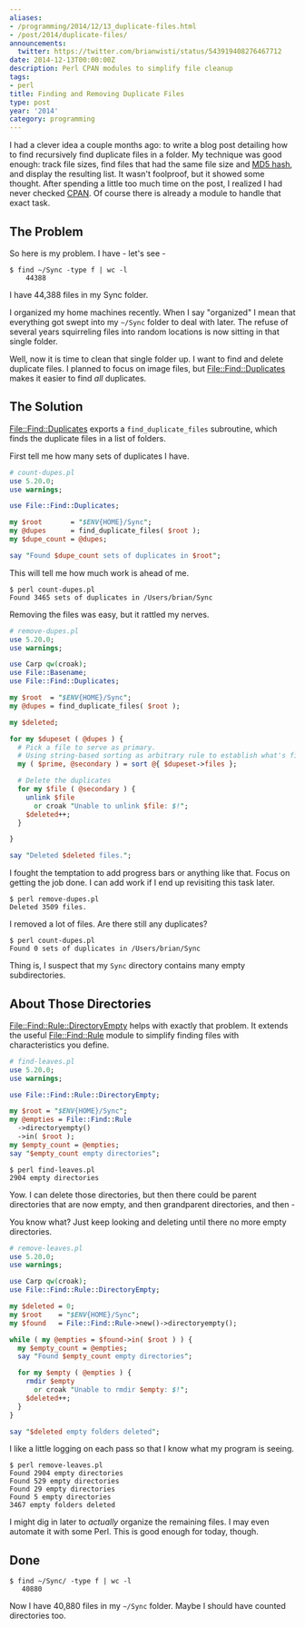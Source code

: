 ```yaml
---
aliases:
- /programming/2014/12/13_duplicate-files.html
- /post/2014/duplicate-files/
announcements:
  twitter: https://twitter.com/brianwisti/status/543919408276467712
date: 2014-12-13T00:00:00Z
description: Perl CPAN modules to simplify file cleanup
tags:
- perl
title: Finding and Removing Duplicate Files
type: post
year: '2014'
category: programming
---
```

[MD5 hash]: http://en.wikipedia.org/wiki/MD5#MD5_hashes
[CPAN]: http://www.cpan.org/
I had a clever idea a couple months ago: to write a blog post detailing how to
find recursively find duplicate files in a folder. My technique was good enough:
track file sizes, find files that had the same file size and [MD5 hash][], and
display the resulting list. It wasn't foolproof, but it showed some thought.
After spending a little too much time on the post, I realized I had never checked
[CPAN][]. Of course there is already a module to handle that exact task.
<!--more-->

## The Problem

So here is my problem. I have - let's see -

```
$ find ~/Sync -type f | wc -l
    44388
```

I have 44,388 files in my Sync folder.

I organized my home machines recently. When I say "organized" I mean that
everything got swept into my `~/Sync` folder to deal with later. The refuse
of several years squirreling files into random locations is now sitting in
that single folder.

[File::Find::Duplicates]: https://metacpan.org/pod/File::Find::Duplicates

Well, now it is time to clean that single folder up. I want to find and delete
duplicate files. I planned to focus on image files, but [File::Find::Duplicates][]
makes it easier to find *all* duplicates.

## The Solution

[File::Find::Duplicates][] exports a `find_duplicate_files` subroutine, which
finds the duplicate files in a list of folders.

First tell me how many sets of duplicates I have.

``` perl
# count-dupes.pl
use 5.20.0;
use warnings;

use File::Find::Duplicates;

my $root       = "$ENV{HOME}/Sync";
my @dupes      = find_duplicate_files( $root );
my $dupe_count = @dupes;

say "Found $dupe_count sets of duplicates in $root";
```

This will tell me how much work is ahead of me.

```
$ perl count-dupes.pl
Found 3465 sets of duplicates in /Users/brian/Sync
```

Removing the files was easy, but it rattled my nerves.

``` perl
# remove-dupes.pl
use 5.20.0;
use warnings;

use Carp qw(croak);
use File::Basename;
use File::Find::Duplicates;

my $root  = "$ENV{HOME}/Sync";
my @dupes = find_duplicate_files( $root );

my $deleted;

for my $dupeset ( @dupes ) {
  # Pick a file to serve as primary.
  # Using string-based sorting as arbitrary rule to establish what's first.
  my ( $prime, @secondary ) = sort @{ $dupeset->files };

  # Delete the duplicates
  for my $file ( @secondary ) {
    unlink $file
      or croak "Unable to unlink $file: $!";
    $deleted++;
  }

}

say "Deleted $deleted files.";
```

I fought the temptation to add progress bars or anything like that. Focus
on getting the job done. I can add work if I end up revisiting this task
later.

```
$ perl remove-dupes.pl
Deleted 3509 files.
```

I removed a lot of files. Are there still any duplicates?

```
$ perl count-dupes.pl
Found 0 sets of duplicates in /Users/brian/Sync
```

Thing is, I suspect that my `Sync` directory contains many empty subdirectories.

## About Those Directories

[File::Find::Rule::DirectoryEmpty]: https://metacpan.org/pod/File::Find::Rule::DirectoryEmpty
[File::Find::Rule]: https://metacpan.org/pod/File::Find::Rule

[File::Find::Rule::DirectoryEmpty][] helps with exactly that problem. It
extends the useful [File::Find::Rule][] module to simplify finding files with
characteristics you define.

``` perl
# find-leaves.pl
use 5.20.0;
use warnings;

use File::Find::Rule::DirectoryEmpty;

my $root = "$ENV{HOME}/Sync";
my @empties = File::Find::Rule
  ->directoryempty()
  ->in( $root );
my $empty_count = @empties;
say "$empty_count empty directories";
```

```
$ perl find-leaves.pl
2904 empty directories
```

Yow. I can delete those directories, but then there could be parent
directories that are now empty, and then grandparent directories,
and then -

You know what? Just keep looking and deleting until there no
more empty directories.

``` perl
# remove-leaves.pl
use 5.20.0;
use warnings;

use Carp qw(croak);
use File::Find::Rule::DirectoryEmpty;

my $deleted = 0;
my $root    = "$ENV{HOME}/Sync";
my $found   = File::Find::Rule->new()->directoryempty();

while ( my @empties = $found->in( $root ) ) {
  my $empty_count = @empties;
  say "Found $empty_count empty directories";

  for my $empty ( @empties ) {
    rmdir $empty
      or croak "Unable to rmdir $empty: $!";
    $deleted++;
  }
}

say "$deleted empty folders deleted";
```

I like a little logging on each pass so that I know what my program is seeing.

```
$ perl remove-leaves.pl
Found 2904 empty directories
Found 529 empty directories
Found 29 empty directories
Found 5 empty directories
3467 empty folders deleted
```

I might dig in later to *actually* organize the remaining files. I may even
automate it with some Perl. This is good enough for today, though.

## Done

```
$ find ~/Sync/ -type f | wc -l
   40880
```

Now I have 40,880 files in my `~/Sync` folder. Maybe I should have counted
directories too.
